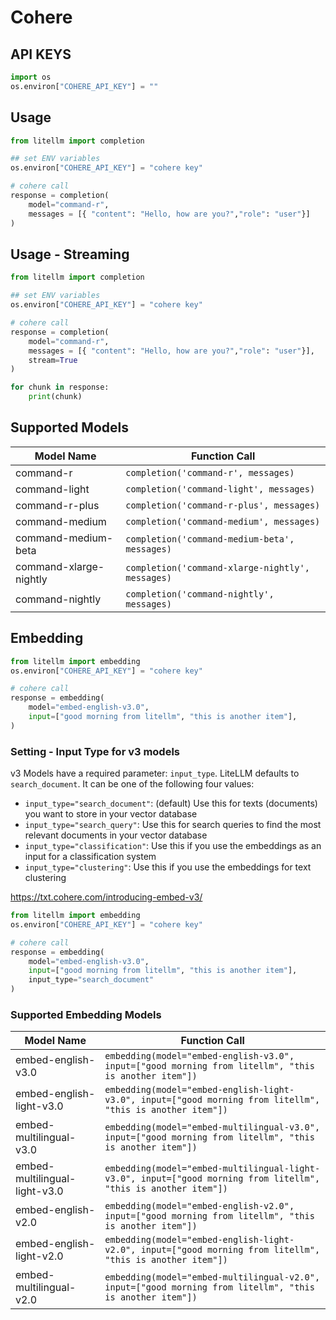 # Cohere

## API KEYS

```python
import os 
os.environ["COHERE_API_KEY"] = ""
```

## Usage

```python
from litellm import completion

## set ENV variables
os.environ["COHERE_API_KEY"] = "cohere key"

# cohere call
response = completion(
    model="command-r", 
    messages = [{ "content": "Hello, how are you?","role": "user"}]
)
```

## Usage - Streaming

```python
from litellm import completion

## set ENV variables
os.environ["COHERE_API_KEY"] = "cohere key"

# cohere call
response = completion(
    model="command-r", 
    messages = [{ "content": "Hello, how are you?","role": "user"}],
    stream=True
)

for chunk in response:
    print(chunk)
```


## Supported Models
| Model Name | Function Call |
|------------|----------------|
| command-r | `completion('command-r', messages)` |
| command-light | `completion('command-light', messages)` |  
| command-r-plus | `completion('command-r-plus', messages)` |  
| command-medium | `completion('command-medium', messages)` |
| command-medium-beta | `completion('command-medium-beta', messages)` |
| command-xlarge-nightly | `completion('command-xlarge-nightly', messages)` |
| command-nightly | `completion('command-nightly', messages)` |


## Embedding

```python
from litellm import embedding
os.environ["COHERE_API_KEY"] = "cohere key"

# cohere call
response = embedding(
    model="embed-english-v3.0", 
    input=["good morning from litellm", "this is another item"], 
)
```

### Setting - Input Type for v3 models
v3 Models have a required parameter: `input_type`. LiteLLM defaults to `search_document`. It can be one of the following four values:

- `input_type="search_document"`: (default) Use this for texts (documents) you want to store in your vector database
- `input_type="search_query"`: Use this for search queries to find the most relevant documents in your vector database
- `input_type="classification"`: Use this if you use the embeddings as an input for a classification system
- `input_type="clustering"`: Use this if you use the embeddings for text clustering

https://txt.cohere.com/introducing-embed-v3/


```python
from litellm import embedding
os.environ["COHERE_API_KEY"] = "cohere key"

# cohere call
response = embedding(
    model="embed-english-v3.0", 
    input=["good morning from litellm", "this is another item"], 
    input_type="search_document" 
)
```

### Supported Embedding Models
| Model Name               | Function Call                                                |
|--------------------------|--------------------------------------------------------------|
| embed-english-v3.0       | `embedding(model="embed-english-v3.0", input=["good morning from litellm", "this is another item"])` |
| embed-english-light-v3.0 | `embedding(model="embed-english-light-v3.0", input=["good morning from litellm", "this is another item"])` |
| embed-multilingual-v3.0  | `embedding(model="embed-multilingual-v3.0", input=["good morning from litellm", "this is another item"])` |
| embed-multilingual-light-v3.0 | `embedding(model="embed-multilingual-light-v3.0", input=["good morning from litellm", "this is another item"])` |
| embed-english-v2.0       | `embedding(model="embed-english-v2.0", input=["good morning from litellm", "this is another item"])` |
| embed-english-light-v2.0 | `embedding(model="embed-english-light-v2.0", input=["good morning from litellm", "this is another item"])` |
| embed-multilingual-v2.0  | `embedding(model="embed-multilingual-v2.0", input=["good morning from litellm", "this is another item"])` |


